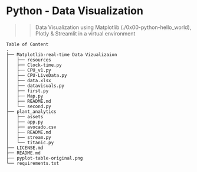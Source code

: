 # Python - Data Visualization

>> Data Visualization using Matplotlib (./0x00-python-hello_world), Plotly & Streamlit in a virtual environment

```
Table of Content
.
├── Matplotlib-real-time Data Vizualizaion
│   ├── resources
│   ├── Clock-time.py
│   ├── CPU_v1.py
│   ├── CPU-LiveData.py  
│   ├── data.xlsx
│   ├── datavisuals.py
│   ├── first.py
│   ├── Map.py
│   ├── README.md
│   └── second.py
├── plant_analytics
│   ├── assets
│   ├── app.py
│   ├── avocado.csv
│   ├── README.md
│   ├── stream.py
│   └── titanic.py
├── LICENSE.md
├── README.md
├── pyplot-table-original.png
└── requirements.txt
```